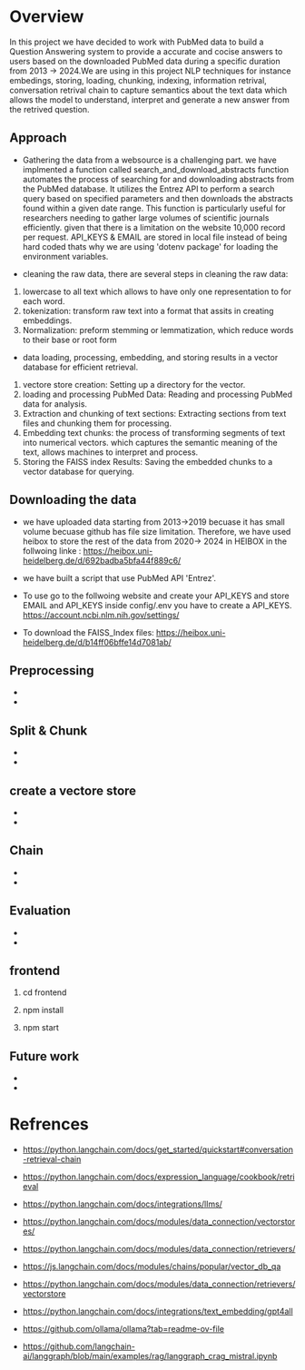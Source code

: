 
# Overview

In this project we have decided to work with PubMed data to build a Question Answering system to provide a accurate and cocise answers to users based on the downloaded PubMed data during a specific duration from 2013 -> 2024.We are using in this project NLP techniques for instance embedings, storing, loading, chunking, indexing, information retrival, conversation retrival chain to capture semantics about the text data which allows the model to understand, interpret and generate a new answer from the retrived question.

## Approach

- Gathering the data from a websource is a challenging part. we have implmented a function called search_and_download_abstracts function automates the process of searching for and downloading abstracts from the PubMed database. It utilizes the Entrez API to perform a search query based on specified parameters and then downloads the abstracts found within a given date range. This function is particularly useful for researchers needing to gather large volumes of scientific journals efficiently. given that there is a limitation on the website 10,000 record per request. API_KEYS & EMAIL are stored in local file instead of being hard coded thats why we are using 'dotenv package' for loading the environment variables.

- cleaning the raw data, there are several steps in cleaning the raw data:

1. lowercase to all text which allows to have only one representation to for each word.
2. tokenization: transform raw text into a format that assits in creating embeddings.
3. Normalization: preform stemming or lemmatization, which reduce words to their base or root form

- data loading, processing, embedding, and storing results in a vector database for efficient retrieval.

1. vectore store creation: Setting up a directory for the vector.
2. loading and processing PubMed Data: Reading and processing PubMed data for analysis.
3. Extraction and chunking of text sections: Extracting sections from text files and chunking them for processing.
4. Embedding text chunks: the process of transforming segments of text into numerical vectors. which captures the semantic meaning of the text, allows machines to interpret and process.
5. Storing the FAISS index Results: Saving the embedded chunks to a vector database for querying.

## Downloading the data

- we have uploaded data starting from 2013->2019 becuase it has small volume becuase github has file size limitation. Therefore, we have used heibox to store the rest of the data from 2020-> 2024 in HEIBOX in the follwoing linke : https://heibox.uni-heidelberg.de/d/692badba5bfa44f889c6/

- we have built a script that use PubMed API 'Entrez'.

- To use go to the follwoing website and create your API_KEYS and store EMAIL and API_KEYS inside config/.env you have to create a API_KEYS. https://account.ncbi.nlm.nih.gov/settings/

- To download the FAISS_Index files: https://heibox.uni-heidelberg.de/d/b14ff06bffe14d7081ab/

## Preprocessing

-

-

## Split & Chunk

-

-

## create a vectore store

-

-

## Chain

-

-

## Evaluation

-

-

## frontend

1. cd frontend

2. npm install

3. npm start

## Future work

-

-

# Refrences

- https://python.langchain.com/docs/get_started/quickstart#conversation-retrieval-chain

- https://python.langchain.com/docs/expression_language/cookbook/retrieval

- https://python.langchain.com/docs/integrations/llms/

- https://python.langchain.com/docs/modules/data_connection/vectorstores/

- https://python.langchain.com/docs/modules/data_connection/retrievers/

- https://js.langchain.com/docs/modules/chains/popular/vector_db_qa

- https://python.langchain.com/docs/modules/data_connection/retrievers/vectorstore

- https://python.langchain.com/docs/integrations/text_embedding/gpt4all

- https://github.com/ollama/ollama?tab=readme-ov-file

- https://github.com/langchain-ai/langgraph/blob/main/examples/rag/langgraph_crag_mistral.ipynb